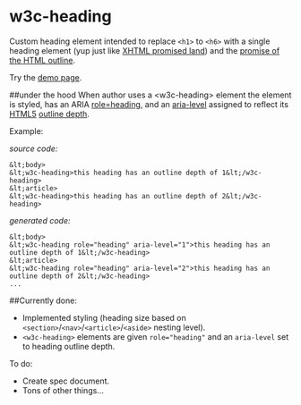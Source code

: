 w3c-heading
============

Custom heading element intended to replace `<h1>` to `<h6>` with a single heading element (yup just like [XHTML <h> promised land](http://www.w3.org/TR/xhtml2/mod-structural.html#sec_8.5.)) and the [promise of the HTML outline](http://blog.paciellogroup.com/2013/10/html5-document-outline/).

Try the [demo page](http://thepaciellogroup.github.io/w3c-heading/).

##under the hood
When author uses a &lt;w3c-heading> element the element is styled, has an ARIA [role=heading](http://www.w3.org/TR/wai-aria/roles#heading), and an [aria-level](http://www.w3.org/TR/wai-aria/states_and_properties#aria-level) assigned to reflect its [HTML5](http://www.w3.org/html/wg/drafts/html/master/) [outline depth](http://www.w3.org/html/wg/drafts/html/master/sections.html#outline-depth).

Example:

*source code:*

`&lt;body>`  
`&lt;w3c-heading>this heading has an outline depth of 1&lt;/w3c-heading>`  
`&lt;article>`  
`&lt;w3c-heading>this heading has an outline depth of 2&lt;/w3c-heading>`

*generated code:*

`&lt;body>`  
`&lt;w3c-heading role="heading" aria-level="1">this heading has an outline depth of 1&lt;/w3c-heading>`  
`&lt;article>`  
`&lt;w3c-heading role="heading" aria-level="2">this heading has an outline depth of 2&lt;/w3c-heading>`  
`...`

##Currently done:

* Implemented styling (heading size based on `<section>`/`<nav>`/`<article>`/`<aside>` nesting level).
* `<w3c-heading>` elements are given `role="heading"` and an `aria-level` set to heading outline depth.

To do:

* Create spec document.
* Tons of other things...
